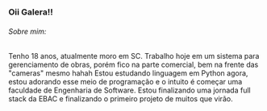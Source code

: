###  Oii Galera!!

###### Sobre mim:
Tenho 18 anos, atualmente moro em SC. Trabalho hoje em um sistema para gerenciamento de obras, porém fico na parte comercial, bem na frente das "cameras" mesmo hahah
Estou estudando linguagem em Python agora, estou adorando esse meio de programação e o intuito é começar uma faculdade de Engenharia de Software.
Estou finalizando uma jornada full stack da EBAC e finalizando o primeiro projeto de muitos que virão.
